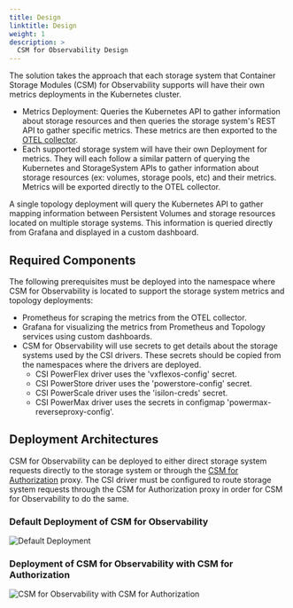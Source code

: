 ```yaml
---
title: Design
linktitle: Design
weight: 1
description: >
  CSM for Observability Design
---
```


The solution takes the approach that each storage system that Container Storage Modules (CSM) for Observability supports will have their own metrics deployments in the Kubernetes cluster.

- Metrics Deployment: Queries the Kubernetes API to gather information about storage resources and then queries the storage system's REST API to gather specific metrics. These metrics are then exported to the [OTEL collector](https://github.com/open-telemetry/opentelemetry-collector).
- Each supported storage system will have their own Deployment for metrics. They will each follow a similar pattern of querying the Kubernetes and StorageSystem APIs to gather information about storage resources (ex: volumes, storage pools, etc) and their metrics. Metrics will be exported directly to the OTEL collector.

A single topology deployment will query the Kubernetes API to gather mapping information between Persistent Volumes and storage resources located on multiple storage systems. This information is queried directly from Grafana and displayed in a custom dashboard.

## Required Components

The following prerequisites must be deployed into the namespace where CSM for Observability is located to support the storage system metrics and topology deployments:

- Prometheus for scraping the metrics from the OTEL collector.
- Grafana for visualizing the metrics from Prometheus and Topology services using custom dashboards.
- CSM for Observability will use secrets to get details about the storage systems used by the CSI drivers. These secrets should be copied from the namespaces where the drivers are deployed. 
  - CSI PowerFlex driver uses the 'vxflexos-config' secret. 
  - CSI PowerStore driver uses the 'powerstore-config' secret. 
  - CSI PowerScale driver uses the 'isilon-creds' secret.
  - CSI PowerMax driver uses the secrets in configmap 'powermax-reverseproxy-config'.

## Deployment Architectures

CSM for Observability can be deployed to either direct storage system requests directly to the storage system or through the [CSM for Authorization](../../authorization) proxy.  The CSI driver must be configured to route storage system requests through the CSM for Authorization proxy in order for CSM for Observability to do the same.

### Default Deployment of CSM for Observability

![Default Deployment](../obs_architecture1.png)

### Deployment of CSM for Observability with CSM for Authorization

![CSM for Observability with CSM for Authorization](../obs_architecture2.png)
